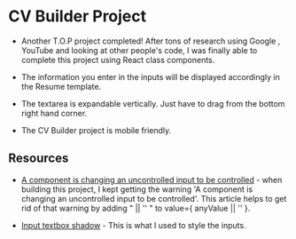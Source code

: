 # CV Builder Project

- Another T.O.P project completed! After tons of research using Google , YouTube and looking at other people's code, I was finally able to complete this project using React class components. 


- The information you enter in the inputs will be displayed accordingly in the Resume template.


- The textarea is expandable vertically. Just have to drag from the bottom right hand corner.


- The CV Builder project is mobile friendly.


## Resources
- [A component is changing an uncontrolled input to be controlled](https://bobbyhadz.com/blog/react-component-changing-uncontrolled-input#:~:text=The%20warning%20%22A%20component%20is,%3D%7Bmessage%20%7C%7C%20''%7D%20.) - when building this project, I kept getting the warning 'A component is changing an uncontrolled input to be controlled'. This article helps to get rid of that warning by adding " || '' " to value={ anyValue || '' }.


- [Input textbox shadow](https://codepen.io/Mohammed_Moustafa/pen/zreYaW) - This is what I used to style the inputs.

